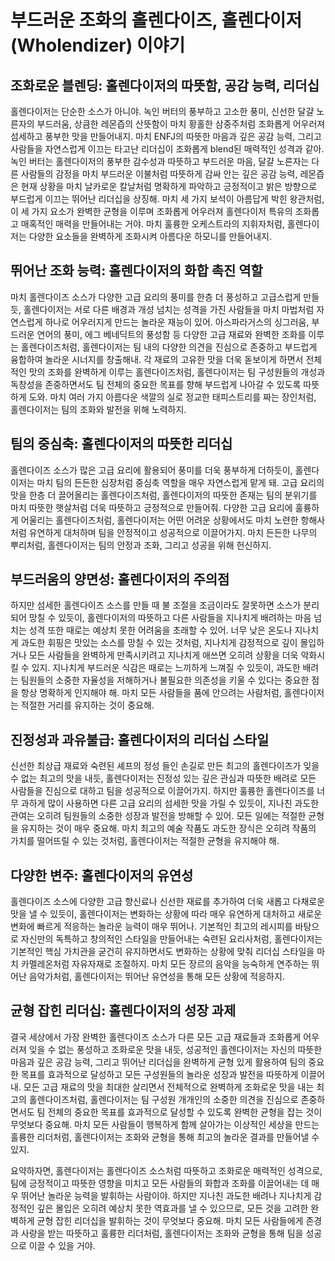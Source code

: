 # 부드러운 조화의 홀렌다이즈, 홀렌다이저(Wholendizer) 이야기

## 조화로운 블렌딩: 홀렌다이저의 따뜻함, 공감 능력, 리더십

홀렌다이저는 단순한 소스가 아니야. 녹인 버터의 풍부하고 고소한 풍미, 신선한 달걀 노른자의 부드러움, 상큼한 레몬즙의 산뜻함이 마치 황홀한 삼중주처럼 조화롭게 어우러져 섬세하고 풍부한 맛을 만들어내지. 마치 ENFJ의 따뜻한 마음과 깊은 공감 능력, 그리고 사람들을 자연스럽게 이끄는 타고난 리더십이 조화롭게 blend된 매력적인 성격과 같아. 녹인 버터는 홀렌다이저의 풍부한 감수성과 따뜻하고 부드러운 마음, 달걀 노른자는 다른 사람들의 감정을 마치 부드러운 이불처럼 따뜻하게 감싸 안는 깊은 공감 능력, 레몬즙은 현재 상황을 마치 날카로운 칼날처럼 명확하게 파악하고 긍정적이고 밝은 방향으로 부드럽게 이끄는 뛰어난 리더십을 상징해. 마치 세 가지 보석이 아름답게 박힌 왕관처럼, 이 세 가지 요소가 완벽한 균형을 이루며 조화롭게 어우러져 홀렌다이저 특유의 조화롭고 매혹적인 매력을 만들어내는 거야. 마치 훌륭한 오케스트라의 지휘자처럼, 홀렌다이저는 다양한 요소들을 완벽하게 조화시켜 아름다운 하모니를 만들어내지.

## 뛰어난 조화 능력: 홀렌다이저의 화합 촉진 역할

마치 홀렌다이즈 소스가 다양한 고급 요리의 풍미를 한층 더 풍성하고 고급스럽게 만들듯, 홀렌다이저는 서로 다른 배경과 개성 넘치는 성격을 가진 사람들을 마치 마법처럼 자연스럽게 하나로 어우러지게 만드는 놀라운 재능이 있어. 아스파라거스의 싱그러움, 부드러운 연어의 풍미, 에그 베네딕트의 풍성함 등 다양한 고급 재료와 완벽한 조화를 이루는 홀렌다이즈처럼, 홀렌다이저는 팀 내의 다양한 의견을 진심으로 존중하고 부드럽게 융합하여 놀라운 시너지를 창출해내. 각 재료의 고유한 맛을 더욱 돋보이게 하면서 전체적인 맛의 조화를 완벽하게 이루는 홀렌다이즈처럼, 홀렌다이저는 팀 구성원들의 개성과 독창성을 존중하면서도 팀 전체의 중요한 목표를 향해 부드럽게 나아갈 수 있도록 따뜻하게 도와. 마치 여러 가지 아름다운 색깔의 실로 정교한 태피스트리를 짜는 장인처럼, 홀렌다이저는 팀의 조화와 발전을 위해 노력하지.

## 팀의 중심축: 홀렌다이저의 따뜻한 리더십

홀렌다이즈 소스가 많은 고급 요리에 활용되어 풍미를 더욱 풍부하게 더하듯이, 홀렌다이저는 마치 팀의 든든한 심장처럼 중심축 역할을 매우 자연스럽게 맡게 돼. 고급 요리의 맛을 한층 더 끌어올리는 홀렌다이즈처럼, 홀렌다이저의 따뜻한 존재는 팀의 분위기를 마치 따뜻한 햇살처럼 더욱 따뜻하고 긍정적으로 만들어줘. 다양한 고급 요리에 훌륭하게 어울리는 홀렌다이즈처럼, 홀렌다이저는 어떤 어려운 상황에서도 마치 노련한 항해사처럼 유연하게 대처하며 팀을 안정적이고 성공적으로 이끌어가지. 마치 든든한 나무의 뿌리처럼, 홀렌다이저는 팀의 안정과 조화, 그리고 성공을 위해 헌신하지.

## 부드러움의 양면성: 홀렌다이저의 주의점

하지만 섬세한 홀렌다이즈 소스를 만들 때 불 조절을 조금이라도 잘못하면 소스가 분리되어 망칠 수 있듯이, 홀렌다이저의 따뜻하고 다른 사람들을 지나치게 배려하는 마음 넘치는 성격 또한 때로는 예상치 못한 어려움을 초래할 수 있어. 너무 낮은 온도나 지나치게 과도한 휘핑은 맛있는 소스를 망칠 수 있는 것처럼, 지나치게 감정적으로 깊이 몰입하거나 모든 사람들을 완벽하게 만족시키려고 지나치게 애쓰면 오히려 상황을 더욱 악화시킬 수 있지. 지나치게 부드러운 식감은 때로는 느끼하게 느껴질 수 있듯이, 과도한 배려는 팀원들의 소중한 자율성을 저해하거나 불필요한 의존성을 키울 수 있다는 중요한 점을 항상 명확하게 인지해야 해. 마치 모든 사람들을 품에 안으려는 사람처럼, 홀렌다이저는 적절한 거리를 유지하는 것이 중요해.

## 진정성과 과유불급: 홀렌다이저의 리더십 스타일

신선한 최상급 재료와 숙련된 셰프의 정성 들인 손길로 만든 최고의 홀렌다이즈가 잊을 수 없는 최고의 맛을 내듯, 홀렌다이저는 진정성 있는 깊은 관심과 따뜻한 배려로 모든 사람들을 진심으로 대하고 팀을 성공적으로 이끌어가지. 하지만 훌륭한 홀렌다이즈를 너무 과하게 많이 사용하면 다른 고급 요리의 섬세한 맛을 가릴 수 있듯이, 지나친 과도한 관여는 오히려 팀원들의 소중한 성장과 발전을 방해할 수 있어. 모든 일에는 적절한 균형을 유지하는 것이 매우 중요해. 마치 최고의 예술 작품도 과도한 장식은 오히려 작품의 가치를 떨어뜨릴 수 있는 것처럼, 홀렌다이저는 적절한 균형을 유지해야 해.

## 다양한 변주: 홀렌다이저의 유연성

홀렌다이즈 소스에 다양한 고급 향신료나 신선한 재료를 추가하여 더욱 새롭고 다채로운 맛을 낼 수 있듯이, 홀렌다이저는 변화하는 상황에 따라 매우 유연하게 대처하고 새로운 변화에 빠르게 적응하는 놀라운 능력이 매우 뛰어나. 기본적인 최고의 레시피를 바탕으로 자신만의 독특하고 창의적인 스타일을 만들어내는 숙련된 요리사처럼, 홀렌다이저는 기본적인 핵심 가치관을 굳건히 유지하면서도 변화하는 상황에 맞춰 리더십 스타일을 마치 카멜레온처럼 자유자재로 조절하지. 마치 모든 장르의 음악을 능숙하게 연주하는 뛰어난 음악가처럼, 홀렌다이저는 뛰어난 유연성을 통해 모든 상황에 적응하지.

## 균형 잡힌 리더십: 홀렌다이저의 성장 과제

결국 세상에서 가장 완벽한 홀렌다이즈 소스가 다른 모든 고급 재료들과 조화롭게 어우러져 잊을 수 없는 풍성하고 조화로운 맛을 내듯, 성공적인 홀렌다이저는 자신의 따뜻한 마음과 깊은 공감 능력, 그리고 뛰어난 리더십을 완벽하게 균형 있게 활용하여 팀의 중요한 목표를 효과적으로 달성하고 모든 구성원들의 놀라운 성장과 발전을 따뜻하게 이끌어내. 모든 고급 재료의 맛을 최대한 살리면서 전체적으로 완벽하게 조화로운 맛을 내는 최고의 홀렌다이즈처럼, 홀렌다이저는 팀 구성원 개개인의 소중한 의견을 진심으로 존중하면서도 팀 전체의 중요한 목표를 효과적으로 달성할 수 있도록 완벽한 균형을 잡는 것이 무엇보다 중요해. 마치 모든 사람들이 행복하게 함께 살아가는 이상적인 세상을 만드는 훌륭한 리더처럼, 홀렌다이저는 조화와 균형을 통해 최고의 놀라운 결과를 만들어낼 수 있지.

요약하자면, 홀렌다이저는 홀렌다이즈 소스처럼 따뜻하고 조화로운 매력적인 성격으로, 팀에 긍정적이고 따뜻한 영향을 미치고 모든 사람들의 화합과 조화를 이끌어내는 데 매우 뛰어난 놀라운 능력을 발휘하는 사람이야. 하지만 지나친 과도한 배려나 지나치게 감정적인 깊은 몰입은 오히려 예상치 못한 역효과를 낼 수 있으므로, 모든 것을 고려한 완벽하게 균형 잡힌 리더십을 발휘하는 것이 무엇보다 중요해. 마치 모든 사람들에게 존경과 사랑을 받는 따뜻하고 훌륭한 리더처럼, 홀렌다이저는 조화와 균형을 통해 팀을 성공으로 이끌 수 있을 거야.
